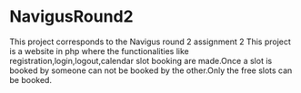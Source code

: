 # NavigusRound2
This project corresponds to the Navigus round 2 assignment 2
This project is a website in php where the functionalities like registration,login,logout,calendar slot booking are made.Once a slot is booked by someone can not be booked by the other.Only the free slots can be booked.
